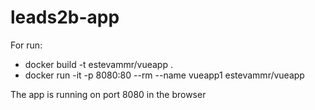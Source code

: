 # leads2b-app

For run:

- docker build -t estevammr/vueapp .
- docker run -it -p 8080:80 --rm --name vueapp1 estevammr/vueapp


The app is running on port 8080 in the browser
